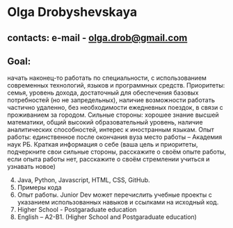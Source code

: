 # 	Olga Drobyshevskaya
## contacts: e-mail - olga.drob@gmail.com
## Goal:
начать наконец-то работать по специальности, с использованием современных технологий, языков и программных средств.
Приоритеты: семья, уровень дохода, достаточный для обеспечения базовых потребностей (но не запредельных), наличие возможности работать частично удаленно, без необходимости ежедневных поездок, в связи с проживанием за городом.
Сильные стороны: хорошее знание высшей математики, общий высокий образовательный уровень, наличие аналитических способностей, интерес к иностранным языкам.
Опыт работы: единственное после окончания вуза место работы – Академия наук РБ.
Краткая информация о себе (ваша цель и приоритеты, подчеркните свои сильные стороны, расскажите о своём опыте работы, если опыта работы нет, расскажите о своём стремлении учиться и узнавать новое)

4.	Java, Python, Javascript, HTML, CSS, GitHub.
5.	Примеры кода
6.	Опыт работы. Junior Dev может перечислить учебные проекты с указанием использованных навыков и ссылками на исходный код.
7.	Higher School - Postgaraduate education 
8.	English – A2-B1. (Higher School and Postgaraduate education) 
